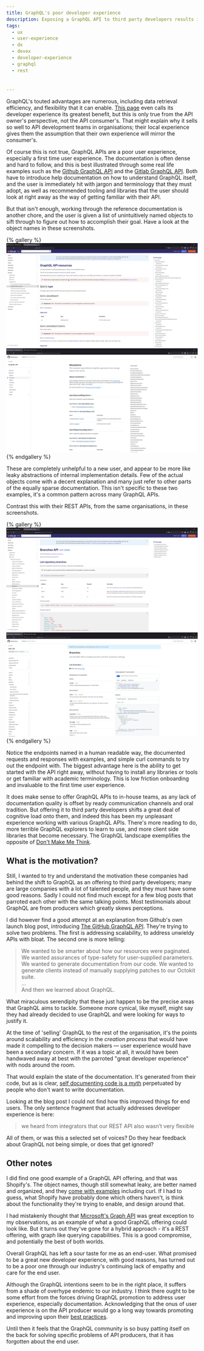 ```yaml
---
title: GraphQL's poor developer experience
description: Exposing a GraphQL API to third party developers results in a poor experience, but not for the API owners.
tags:
  - ux
  - user-experience
  - dx
  - devex
  - developer-experience
  - graphql
  - rest


---
```


GraphQL's touted advantages are numerous, including data retrieval efficiency, and flexibility that it can enable. [This page](https://www.apollographql.com/docs/intro/benefits/) even calls its developer experience its greatest benefit, but this is only true from the API owner's perspective, not the API consumer's. That might explain why it sells so well to API development teams in organisations; their local experience gives them the assumption that their own experience will mirror the consumer's.

Of course this is not true, GraphQL APIs are a poor user experience, especially a first time user experience. The documentation is often dense and hard to follow, and this is best illustrated through some real life examples such as the [Github GraphQL API](https://docs.github.com/en/graphql) and the [Gitlab GraphQL API](https://docs.gitlab.com/ee/api/graphql/). Both have to introduce help documentation on how to understand GraphQL itself, and the user is immediately hit with jargon and terminology that they must adopt, as well as recommended tooling and libraries that the user should look at right away as the way of getting familiar with their API. 

But that isn't enough, working through the reference documentation is another chore, and the user is given a list of unintuitively named objects to sift through to figure out how to accomplish their goal. Have a look at the object names in these screenshots.

{% gallery %}
![Gitlab](/assets/images/graphql-poor-developer-experience/001.png)
![Github](/assets/images/graphql-poor-developer-experience/002.png)
{% endgallery %}

These are completely unhelpful to a new user, and appear to be more like leaky abstractions of internal implementation details. Few of the actual objects come with a decent explanation and many just refer to other parts of the equally sparse documentation. This isn't specific to these two examples, it's a common pattern across many GraphQL APIs.

Contrast this with their REST APIs, from the same organisations, in these screenshots. 

{% gallery %}
![Gitlab](/assets/images/graphql-poor-developer-experience/003.png)
![Github](/assets/images/graphql-poor-developer-experience/004.png)
{% endgallery %}

Notice the endpoints named in a human readable way, the documented requests and responses with examples, and simple curl commands to try out the endpoint with. The biggest advantage here is the ability to get started with the API right away, without having to install any libraries or tools or get familiar with academic terminology. This is low friction onboarding and invaluable to the first time user experience. 

It does make sense to offer GraphQL APIs to in-house teams, as any lack of documentation quality is offset by ready communication channels and oral tradition. But offering it to third party developers shifts a great deal of cognitive load onto them, and indeed this has been my unpleasant experience working with various GraphQL APIs. There's more reading to do, more terrible GraphQL explorers to learn to use, and more client side libraries that become necessary. The GraphQL landscape exemplifies the opposite of [Don't Make Me Think](https://en.wikipedia.org/wiki/Don%27t_Make_Me_Think).


## What is the motivation?

Still, I wanted to try and understand the motivation these companies had behind the shift to GraphQL as an offering to third party developers; many are large companies with a lot of talented people, and they must have some good reasons. Sadly I could not find much except for a few blog posts that parroted each other with the same talking points. Most testimonials about GraphQL are from producers which greatly skews perceptions.  

I did however find a good attempt at an explanation from Github's own launch blog post, introducing [The GitHub GraphQL API](https://github.blog/2016-09-14-the-github-graphql-api/). They're trying to solve two problems. The first is addressing scalability, to address unwieldy APIs with bloat. The second one is more telling:

>  We wanted to be smarter about how our resources were paginated. We wanted assurances of type-safety for user-supplied parameters. We wanted to generate documentation from our code. We wanted to generate clients instead of manually supplying patches to our Octokit suite.  
> ...  
> And then we learned about GraphQL.

What miraculous serendipity that these just happen to be the precise areas that GraphQL aims to tackle. Someone more cynical, like myself, might say they had already decided to use GraphQL and were looking for ways to justify it. 

At the time of 'selling' GraphQL to the rest of the organisation, it's the points around scalability and efficiency in the *creation process* that would have made it compelling to the decision makers — user experience would have been a secondary concern. If it was a topic at all, it would have been handwaved away at best with the parroted "great developer experience" with nods around the room. 

That would explain the state of the documentation. It's generated from their code, but as is clear, [self documenting code is a myth](https://www.ericholscher.com/blog/2017/jan/27/code-is-self-documenting/) perpetuated by people who don't want to write documentation. 


Looking at the blog post I could not find how this improved things for end users. The only sentence fragment that actually addresses developer experience is here:

> we heard from integrators that our REST API also wasn’t very flexible

All of them, or was this a selected set of voices? Do they hear feedback about GraphQL not being simple, or does that get ignored?

## Other notes

I did find one good example of a GraphQL API offering, and that was Shopify's. The object names, though still somewhat leaky, are better named and organized, and they [come with examples](https://shopify.dev/docs/api/admin-graphql/2023-10/queries/app) including curl. If I had to guess, what Shopify have probably done which others haven't, is think about the functionality they're trying to enable, and design around that. 

I had mistakenly thought that [Microsoft's Graph API](https://learn.microsoft.com/en-us/graph/overview) was great exception to my observations, as an example of what a good GraphQL offering could look like. But it turns out they've gone for a hybrid approach - it's a REST offering, with graph like querying capabilities. This is a good compromise, and potentially the best of both worlds.

Overall GraphQL has left a sour taste for me as an end-user. What promised to be a great new developer experience, with good reasons, has turned out to be a poor one through our industry's continuing lack of empathy and care for the end user. 

Although the GraphQL intentions seem to be in the right place, it suffers from a shade of overhype endemic to our industry. I think there ought to be some effort from the forces driving GraphQL promotion to address user experience, especially documentation. Acknowledging that the onus of user experience is on the API producer would go a long way towards promoting and improving upon their [best practices](https://graphql.org/learn/best-practices/). 

Until then it feels that the GraphQL community is so busy patting itself on the back for solving specific problems of API producers, that it has forgotten about the end user.
